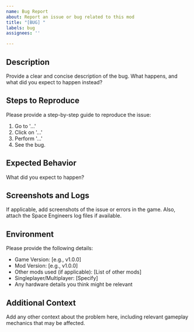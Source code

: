 ```yaml
---
name: Bug Report
about: Report an issue or bug related to this mod
title: "[BUG] "
labels: bug
assignees: ''

---
```


## Description

Provide a clear and concise description of the bug. What happens, and what did you expect to happen instead?

## Steps to Reproduce

Please provide a step-by-step guide to reproduce the issue:
1. Go to '...'
2. Click on '...'
3. Perform '...'
4. See the bug.

## Expected Behavior

What did you expect to happen?

## Screenshots and Logs

If applicable, add screenshots of the issue or errors in the game. Also, attach the Space Engineers log files if available.

## Environment

Please provide the following details:
- Game Version: [e.g., v1.0.0]
- Mod Version: [e.g., v1.0.0]
- Other mods used (if applicable): [List of other mods]
- Singleplayer/Multiplayer: [Specify]
- Any hardware details you think might be relevant

## Additional Context

Add any other context about the problem here, including relevant gameplay mechanics that may be affected.
